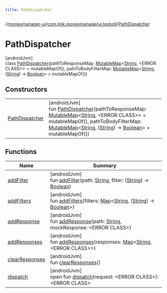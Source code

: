 ```yaml
---
title: PathDispatcher
---
```

//[moneymanager-ui](../../../index.html)/[com.tink.moneymanagerui.testutil](../index.html)/[PathDispatcher](index.html)



# PathDispatcher



[androidJvm]\
class [PathDispatcher](index.html)(pathToResponseMap: [MutableMap](https://kotlinlang.org/api/latest/jvm/stdlib/kotlin.collections/-mutable-map/index.html)&lt;[String](https://kotlinlang.org/api/latest/jvm/stdlib/kotlin/-string/index.html), &lt;ERROR CLASS&gt;&gt; = mutableMapOf(), pathToBodyFilterMap: [MutableMap](https://kotlinlang.org/api/latest/jvm/stdlib/kotlin.collections/-mutable-map/index.html)&lt;[String](https://kotlinlang.org/api/latest/jvm/stdlib/kotlin/-string/index.html), ([String](https://kotlinlang.org/api/latest/jvm/stdlib/kotlin/-string/index.html)) -&gt; [Boolean](https://kotlinlang.org/api/latest/jvm/stdlib/kotlin/-boolean/index.html)&gt; = mutableMapOf())



## Constructors


| | |
|---|---|
| [PathDispatcher](-path-dispatcher.html) | [androidJvm]<br>fun [PathDispatcher](-path-dispatcher.html)(pathToResponseMap: [MutableMap](https://kotlinlang.org/api/latest/jvm/stdlib/kotlin.collections/-mutable-map/index.html)&lt;[String](https://kotlinlang.org/api/latest/jvm/stdlib/kotlin/-string/index.html), &lt;ERROR CLASS&gt;&gt; = mutableMapOf(), pathToBodyFilterMap: [MutableMap](https://kotlinlang.org/api/latest/jvm/stdlib/kotlin.collections/-mutable-map/index.html)&lt;[String](https://kotlinlang.org/api/latest/jvm/stdlib/kotlin/-string/index.html), ([String](https://kotlinlang.org/api/latest/jvm/stdlib/kotlin/-string/index.html)) -&gt; [Boolean](https://kotlinlang.org/api/latest/jvm/stdlib/kotlin/-boolean/index.html)&gt; = mutableMapOf()) |


## Functions


| Name | Summary |
|---|---|
| [addFilter](add-filter.html) | [androidJvm]<br>fun [addFilter](add-filter.html)(path: [String](https://kotlinlang.org/api/latest/jvm/stdlib/kotlin/-string/index.html), filter: ([String](https://kotlinlang.org/api/latest/jvm/stdlib/kotlin/-string/index.html)) -&gt; [Boolean](https://kotlinlang.org/api/latest/jvm/stdlib/kotlin/-boolean/index.html)) |
| [addFilters](add-filters.html) | [androidJvm]<br>fun [addFilters](add-filters.html)(filters: [Map](https://kotlinlang.org/api/latest/jvm/stdlib/kotlin.collections/-map/index.html)&lt;[String](https://kotlinlang.org/api/latest/jvm/stdlib/kotlin/-string/index.html), ([String](https://kotlinlang.org/api/latest/jvm/stdlib/kotlin/-string/index.html)) -&gt; [Boolean](https://kotlinlang.org/api/latest/jvm/stdlib/kotlin/-boolean/index.html)&gt;) |
| [addResponse](add-response.html) | [androidJvm]<br>fun [addResponse](add-response.html)(path: [String](https://kotlinlang.org/api/latest/jvm/stdlib/kotlin/-string/index.html), mockResponse: &lt;ERROR CLASS&gt;) |
| [addResponses](add-responses.html) | [androidJvm]<br>fun [addResponses](add-responses.html)(responses: [Map](https://kotlinlang.org/api/latest/jvm/stdlib/kotlin.collections/-map/index.html)&lt;[String](https://kotlinlang.org/api/latest/jvm/stdlib/kotlin/-string/index.html), &lt;ERROR CLASS&gt;&gt;) |
| [clearResponses](clear-responses.html) | [androidJvm]<br>fun [clearResponses](clear-responses.html)() |
| [dispatch](dispatch.html) | [androidJvm]<br>open fun [dispatch](dispatch.html)(request: &lt;ERROR CLASS&gt;): &lt;ERROR CLASS&gt; |

